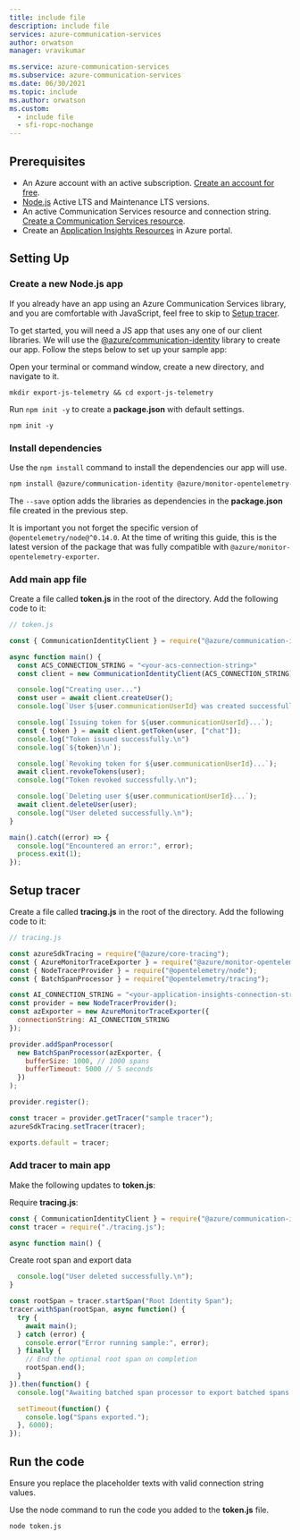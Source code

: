 ```yaml
---
title: include file
description: include file
services: azure-communication-services
author: orwatson
manager: vravikumar

ms.service: azure-communication-services
ms.subservice: azure-communication-services
ms.date: 06/30/2021
ms.topic: include
ms.author: orwatson
ms.custom:
  - include file
  - sfi-ropc-nochange
---
```


## Prerequisites

- An Azure account with an active subscription. [Create an account for free](https://azure.microsoft.com/pricing/purchase-options/azure-account?cid=msft_learn).
- [Node.js](https://nodejs.org/) Active LTS and Maintenance LTS versions.
- An active Communication Services resource and connection string. [Create a Communication Services resource](../create-communication-resource.md).
- Create an [Application Insights Resources](/previous-versions/azure/azure-monitor/app/create-new-resource) in Azure portal.

## Setting Up

### Create a new Node.js app

If you already have an app using an Azure Communication Services library, and you are comfortable with JavaScript, feel free to skip to [Setup tracer](#setup-tracer).

To get started, you will need a JS app that uses any one of our client libraries. We will use the [@azure/communication-identity](https://github.com/Azure/azure-sdk-for-js/tree/master/sdk/communication/communication-identity) library to create our app. Follow the steps below to set up your sample app:

Open your terminal or command window, create a new directory, and navigate to it.

```console
mkdir export-js-telemetry && cd export-js-telemetry
```
Run `npm init -y` to create a **package.json** with default settings.

```console
npm init -y
```

### Install dependencies

Use the `npm install` command to install the dependencies our app will use.

```bash
npm install @azure/communication-identity @azure/monitor-opentelemetry-exporter @opentelemetry/node@^0.14.0 @opentelemetry/plugins-node-core --save
```

The `--save` option adds the libraries as dependencies in the **package.json** file created in the previous step.

It is important you not forget the specific version of `@opentelemetry/node@^0.14.0`. At the time of writing this guide, this is the latest version of the package that was fully compatible with `@azure/monitor-opentelemetry-exporter`.

### Add main app file

Create a file called **token.js** in the root of the directory. Add the following code to it:

```javascript
// token.js

const { CommunicationIdentityClient } = require("@azure/communication-identity");

async function main() {
  const ACS_CONNECTION_STRING = "<your-acs-connection-string>"
  const client = new CommunicationIdentityClient(ACS_CONNECTION_STRING);

  console.log("Creating user...")
  const user = await client.createUser();
  console.log(`User ${user.communicationUserId} was created successfully.\n`);

  console.log(`Issuing token for ${user.communicationUserId}...`);
  const { token } = await client.getToken(user, ["chat"]);
  console.log("Token issued successfully.\n")
  console.log(`${token}\n`);

  console.log(`Revoking token for ${user.communicationUserId}...`);
  await client.revokeTokens(user);
  console.log("Token revoked successfully.\n");

  console.log(`Deleting user ${user.communicationUserId}...`);
  await client.deleteUser(user);
  console.log("User deleted successfully.\n");
}

main().catch((error) => {
  console.log("Encountered an error:", error);
  process.exit(1);
});
```
## Setup tracer

Create a file called **tracing.js** in the root of the directory. Add the following code to it:

```javascript
// tracing.js

const azureSdkTracing = require("@azure/core-tracing");
const { AzureMonitorTraceExporter } = require("@azure/monitor-opentelemetry-exporter");
const { NodeTracerProvider } = require("@opentelemetry/node");
const { BatchSpanProcessor } = require("@opentelemetry/tracing");

const AI_CONNECTION_STRING = "<your-application-insights-connection-string>";
const provider = new NodeTracerProvider();
const azExporter = new AzureMonitorTraceExporter({
  connectionString: AI_CONNECTION_STRING
});

provider.addSpanProcessor(
  new BatchSpanProcessor(azExporter, {
    bufferSize: 1000, // 1000 spans
    bufferTimeout: 5000 // 5 seconds
  })
);

provider.register();

const tracer = provider.getTracer("sample tracer");
azureSdkTracing.setTracer(tracer);

exports.default = tracer;
```

### Add tracer to main app

Make the following updates to **token.js**:

Require **tracing.js**:

```javascript
const { CommunicationIdentityClient } = require("@azure/communication-identity");
const tracer = require("./tracing.js");

async function main() {
```

Create root span and export data

```javascript
  console.log("User deleted successfully.\n");
}

const rootSpan = tracer.startSpan("Root Identity Span");
tracer.withSpan(rootSpan, async function() {
  try {
    await main();
  } catch (error) {
    console.error("Error running sample:", error);
  } finally {
    // End the optional root span on completion
    rootSpan.end();
  }
}).then(function() {
  console.log("Awaiting batched span processor to export batched spans...");

  setTimeout(function() {
    console.log("Spans exported.");
  }, 6000);
});
```

## Run the code

Ensure you replace the placeholder texts with valid connection string values.

Use the node command to run the code you added to the **token.js** file.

```console
node token.js
```